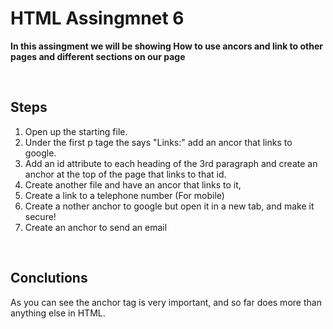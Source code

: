 # HTML Assingmnet 6

**In this assingment we will be showing How to use ancors and link to other pages and different sections on our page**

<br>

## Steps

1. Open up the starting file.
2. Under the first p tage the says "Links:" add an ancor that links to google.
3. Add an id attribute to each heading of the 3rd paragraph and create an anchor at the top of the page that links to that id.
4. Create another file and have an ancor that links to it,
5. Create a link to a telephone number (For mobile)
6. Create a nother anchor to google but open it in a new tab, and make it secure!
7. Create an anchor to send an email

<br>

## Conclutions

As you can see the anchor tag is very important, and so far does more than anything else in HTML.